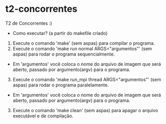 # t2-concorrentes
T2 de Concorrentes :)

- Como executar? (a partir do makefile criado)

1. Execute o comando 'make' (sem aspas) para compilar o programa.
2. Execute o comando 'make run normal ARGS="argumentos"' (sem aspas) para rodar o programa sequencialmente.
  - Em 'argumentos' você coloca o nome do arquivo de imagem que será aberto, passado por argumento(argv) para o programa.
  
3. Execute o comando 'make run_mpi thread ARGS="argumentos"' (sem aspas) para rodar o programa paralelamente.
  - Em 'argumentos' você coloca o nome do arquivo de imagem que será aberto, passado por argumento(argv) para o programa.
  
3. Execute o comando 'make clean' (sem aspas) para apagar o arquivo executável e de compilação.
